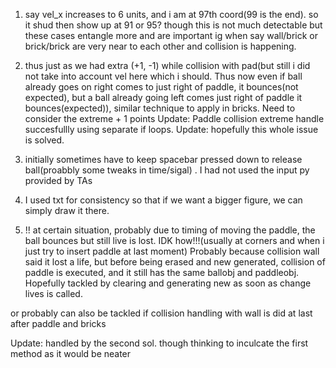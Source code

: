 1. say vel_x increases to 6 units, and i am at 97th coord(99 is the end). so it shud then show up at 91 or 95? though this is not much detectable but these cases entangle more and are important ig when say wall/brick or brick/brick are very near to each other and collision is happening.

2. thus just as we had extra (+1, -1) while collision with pad(but still i did not take into account vel here which i should. Thus now even if ball already goes on right comes to just right of paddle, it bounces(not expected), but a ball already going left comes just right of paddle it bounces(expected)), similar technique to apply in bricks. Need to consider the extreme + 1 points
Update: Paddle collision extreme handle succesfullly using separate if loops.
Update: hopefully this whole issue is solved.

3. initially sometimes have to keep spacebar pressed down to release ball(proabbly some tweaks in time/sigal) . I had not used the input py provided by TAs

4. I used txt for consistency so that if we want a bigger figure, we can simply draw it there.

5. !! at certain situation, probably due to timing of moving the paddle, the ball bounces but still live is lost. IDK how!!!(usually at corners and when i just try to insert paddle at last moment)
Probably because collision wall said it lost a life, but before being erased and new generated, collision of paddle is executed, and it still has the same ballobj and paddleobj. Hopefully tackled by clearing and generating new as soon as change lives is called.

or probably can also be tackled if collision handling with wall is did at last after paddle and bricks

Update: handled by the second sol. though thinking to inculcate the first method as it would be neater